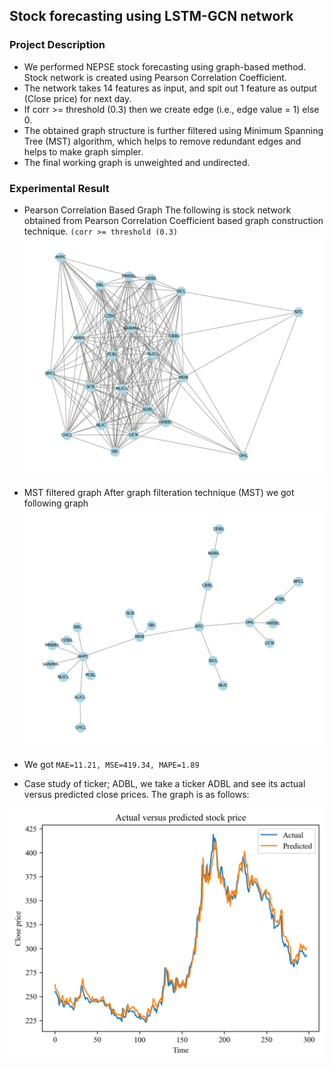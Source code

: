 ## Stock forecasting using LSTM-GCN network

### Project Description
- We performed NEPSE stock forecasting using graph-based method. Stock network is created using Pearson Correlation Coefficient. 
- The network takes 14 features as input, and spit out 1 feature as output (Close price) for next day.
- If corr >= threshold (0.3) then we create edge (i.e., edge value = 1) else 0.
- The obtained graph structure is further filtered using Minimum Spanning Tree (MST) algorithm, which helps to remove redundant edges and helps to make graph simpler.
- The final working graph is unweighted and undirected.

### Experimental Result
- Pearson Correlation Based Graph
The following is stock network obtained from Pearson Correlation Coefficient based graph construction technique. `(corr >= threshold (0.3)`
![alt text](<Original Graph.png>) 

- MST filtered graph
After graph filteration technique (MST) we got following graph
![alt text](<mst graph-1.png>)

- We got `MAE=11.21, MSE=419.34, MAPE=1.89`

- Case study of ticker; ADBL, we take a ticker ADBL and see its actual versus predicted close prices. The graph is as follows:

![alt text](0_last_model_pred_and_target_price_plot_2025-04-18_12-49-34.png)
